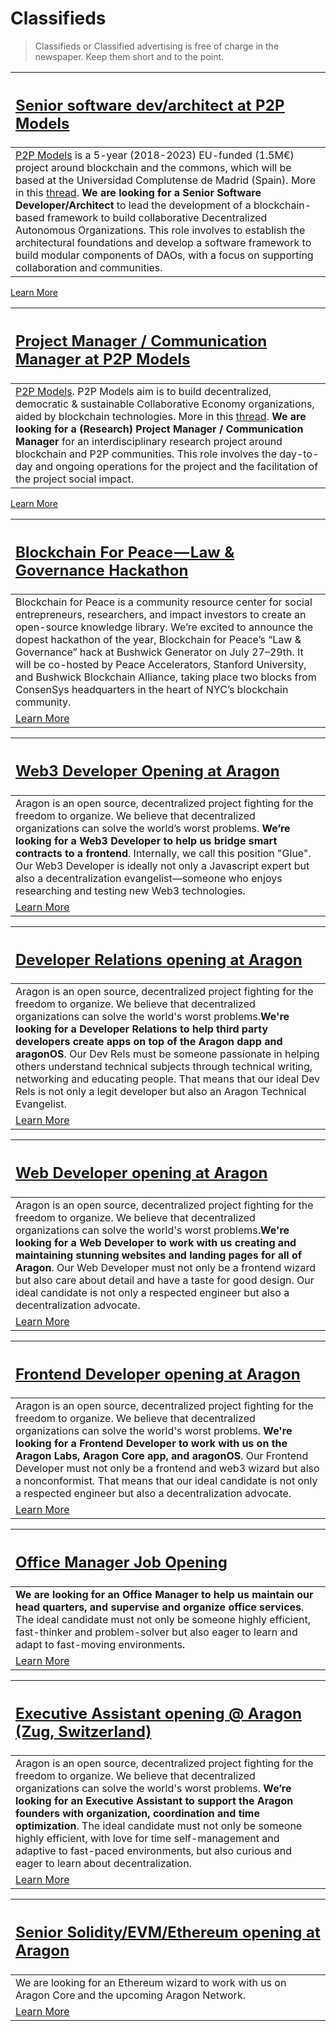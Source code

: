 # Classifieds

> Classifieds or Classified advertising is free of charge in the newspaper. Keep them short and to the point.

[<h2>**Senior software dev/architect at P2P Models**</h2>](https://p2pmodels.eu/jobs-senior-dev/) |
:-----------|
[P2P Models](https://p2pmodels.eu/) is a 5-year (2018-2023) EU-funded (1.5M€) project around blockchain and the commons, which will be based at the Universidad Complutense de Madrid (Spain). More in this [thread](https://twitter.com/samerP2P/status/928820944705130498). **We are looking for a Senior Software Developer/Architect** to lead the development of a blockchain-based framework to build collaborative Decentralized Autonomous Organizations. This role involves to establish the architectural foundations and develop a software framework to build modular components of DAOs, with a focus on supporting collaboration and communities. |
[Learn More](https://p2pmodels.eu/jobs-senior-dev/)

[<h2>**Project Manager / Communication Manager at P2P Models**</h2>](https://p2pmodels.eu/jobs-project-manager/) |
:-----------|
[P2P Models](https://p2pmodels.eu/). P2P Models aim is to build decentralized, democratic & sustainable Collaborative Economy organizations, aided by blockchain technologies. More in this [thread](https://twitter.com/samerP2P/status/928820944705130498). **We are looking for a (Research) Project Manager / Communication Manager** for an interdisciplinary research project around blockchain and P2P communities.  This role involves the day-to-day and ongoing operations for the project and the facilitation of  the project social impact. |
[Learn More](https://p2pmodels.eu/jobs-project-manager/)

[<h2>**Blockchain For Peace — Law & Governance Hackathon**</h2>](https://hackernoon.com/blockchain-for-peace-law-governance-hackathon-41bb784cc25f) |
:-----------|
Blockchain for Peace is a community resource center for social entrepreneurs, researchers, and impact investors to create an open-source knowledge library. We’re excited to announce the dopest hackathon of the year, Blockchain for Peace’s “Law & Governance” hack at Bushwick Generator on July 27–29th. It will be co-hosted by Peace Accelerators, Stanford University, and Bushwick Blockchain Alliance, taking place two blocks from ConsenSys headquarters in the heart of NYC’s blockchain community. |
[Learn More](https://hackernoon.com/blockchain-for-peace-law-governance-hackathon-41bb784cc25f) |

[<h2>**Web3 Developer Opening at Aragon**</h2>](http://wiki.aragon.one/jobs/openings/web3/) |
:-----------|
Aragon is an open source, decentralized project fighting for the freedom to organize. We believe that decentralized organizations can solve the world’s worst problems. **We’re looking for a Web3 Developer to help us bridge smart contracts to a frontend**. Internally, we call this position "Glue". Our Web3 Developer is ideally not only a Javascript expert but also a decentralization evangelist—someone who enjoys researching and testing new Web3 technologies. |
[Learn More](http://wiki.aragon.one/jobs/openings/web3/) |

[<h2>**Developer Relations opening at Aragon**</h2>](https://wiki.aragon.one/jobs/openings/dev_rel/) |
:-----------|
Aragon is an open source, decentralized project fighting for the freedom to organize. We believe that decentralized organizations can solve the world's worst problems.**We're looking for a Developer Relations to help third party developers create apps on top of the Aragon dapp and aragonOS**. Our Dev Rels must be someone passionate in helping others understand technical subjects through technical writing, networking and educating people. That means that our ideal Dev Rels is not only a legit developer but also an Aragon Technical Evangelist. |
[Learn More](https://wiki.aragon.one/jobs/openings/dev_rel/) |

[<h2>**Web Developer opening at Aragon**</h2>](https://wiki.aragon.one/jobs/openings/web/) |
:-----------|
Aragon is an open source, decentralized project fighting for the freedom to organize. We believe that decentralized organizations can solve the world's worst problems.**We're looking for a Web Developer to work with us creating and maintaining stunning websites and landing pages for all of Aragon**. Our Web Developer must not only be a frontend wizard but also care about detail and have a taste for good design. Our ideal candidate is not only a respected engineer but also a decentralization advocate. |
[Learn More](https://wiki.aragon.one/jobs/openings/web/) |

[<h2>**Frontend Developer opening at Aragon**</h2>](https://wiki.aragon.one/jobs/openings/frontend/) |
:-----------|
Aragon is an open source, decentralized project fighting for the freedom to organize. We believe that decentralized organizations can solve the world's worst problems. **We're looking for a Frontend Developer to work with us on the Aragon Labs, Aragon Core app, and aragonOS**. Our Frontend Developer must not only be a frontend and web3 wizard but also a nonconformist. That means that our ideal candidate is not only a respected engineer but also a decentralization advocate. |
[Learn More](https://wiki.aragon.one/jobs/openings/frontend/) |

[<h2>**Office Manager Job Opening**</h2>](http://wiki.aragon.one/jobs/openings/office-manager/) |
:-----------|
**We are looking for an Office Manager to help us maintain our head quarters, and supervise and organize office services**. The ideal candidate must not only be someone highly efficient, fast-thinker and problem-solver but also eager to learn and adapt to fast-moving environments. |
[Learn More](http://wiki.aragon.one/jobs/openings/office-manager/) |

[<h2>**Executive Assistant opening @ Aragon (Zug, Switzerland)**</h2>](http://wiki.aragon.one/jobs/openings/exec-assistant/) |
:-----------|
Aragon is an open source, decentralized project fighting for the freedom to organize. We believe that decentralized organizations can solve the world's worst problems. **We’re looking for an Executive Assistant to support the Aragon founders with organization, coordination and time optimization**. The ideal candidate must not only be someone highly efficient, with love for time self-management and adaptive to fast-paced environments, but also curious and eager to learn about decentralization. |
[Learn More](http://wiki.aragon.one/jobs/openings/exec-assistant/) |

[<h2>**Senior Solidity/EVM/Ethereum opening at Aragon**</h2>](https://wiki.aragon.one/jobs/openings/solidity/) |
:-----------|
We are looking for an Ethereum wizard to work with us on Aragon Core and the upcoming Aragon Network. |
[Learn More](https://wiki.aragon.one/jobs/openings/solidity/) |
